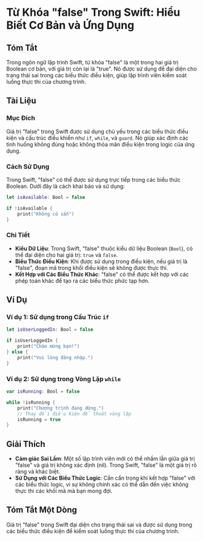<!--
Meta Description: # Từ Khóa "false" Trong Swift: Hiểu Biết Cơ Bản và Ứng Dụng ## Tóm Tắt Trong ngôn ngữ lập trình Swift, từ khóa "false" là một trong hai giá trị Boolea...
Meta Keywords: trong, false, dụng, các, swift
-->

# Từ Khóa "false" Trong Swift: Hiểu Biết Cơ Bản và Ứng Dụng

## Tóm Tắt
Trong ngôn ngữ lập trình Swift, từ khóa "false" là một trong hai giá trị Boolean cơ bản, với giá trị còn lại là "true". Nó được sử dụng để đại diện cho trạng thái sai trong các biểu thức điều kiện, giúp lập trình viên kiểm soát luồng thực thi của chương trình.

## Tài Liệu
### Mục Đích
Giá trị "false" trong Swift được sử dụng chủ yếu trong các biểu thức điều kiện và cấu trúc điều khiển như `if`, `while`, và `guard`. Nó giúp xác định các tình huống không đúng hoặc không thỏa mãn điều kiện trong logic của ứng dụng.

### Cách Sử Dụng
Trong Swift, "false" có thể được sử dụng trực tiếp trong các biểu thức Boolean. Dưới đây là cách khai báo và sử dụng:

```swift
let isAvailable: Bool = false

if !isAvailable {
    print("Không có sẵn")
}
```

### Chi Tiết
- **Kiểu Dữ Liệu**: Trong Swift, "false" thuộc kiểu dữ liệu Boolean (`Bool`), có thể đại diện cho hai giá trị: `true` và `false`.
- **Biểu Thức Điều Kiện**: Khi được sử dụng trong điều kiện, nếu giá trị là "false", đoạn mã trong khối điều kiện sẽ không được thực thi.
- **Kết Hợp với Các Biểu Thức Khác**: "false" có thể được kết hợp với các phép toán khác để tạo ra các biểu thức phức tạp hơn.

## Ví Dụ
### Ví dụ 1: Sử dụng trong Cấu Trúc `if`
```swift
let isUserLoggedIn: Bool = false

if isUserLoggedIn {
    print("Chào mừng bạn!")
} else {
    print("Vui lòng đăng nhập.")
}
```

### Ví dụ 2: Sử dụng trong Vòng Lặp `while`
```swift
var isRunning: Bool = false

while !isRunning {
    print("Chương trình đang dừng.")
    // Thay đổi điều kiện để thoát vòng lặp
    isRunning = true
}
```

## Giải Thích
- **Cảm giác Sai Lầm**: Một số lập trình viên mới có thể nhầm lẫn giữa giá trị "false" và giá trị không xác định (nil). Trong Swift, "false" là một giá trị rõ ràng và khác biệt.
- **Sử Dụng với Các Biểu Thức Logic**: Cần cẩn trọng khi kết hợp "false" với các biểu thức logic, vì sự không chính xác có thể dẫn đến việc không thực thi các khối mã mà bạn mong đợi.

## Tóm Tắt Một Dòng
Giá trị "false" trong Swift đại diện cho trạng thái sai và được sử dụng trong các biểu thức điều kiện để kiểm soát luồng thực thi của chương trình.